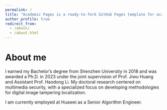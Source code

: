 ```yaml
---
permalink: /
title: "Academic Pages is a ready-to-fork GitHub Pages template for academic personal websites"
author_profile: true
redirect_from: 
  - /about/
  - /about.html
---
```


About me
======
I earned my Bachelor’s degree from Shenzhen University in 2018 and was awarded a Ph.D. in 2023 under the joint supervision of Prof. Jiwu Huang and Assistant Prof. Haodong Li. My doctoral research centered on multimedia security, with a specialized focus on developing methodologies for digital image tampering localization.

I am currently employed at Huawei as a Senior Algorithm Engineer.

